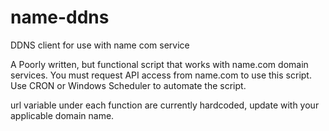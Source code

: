# name-ddns
DDNS client for use with name com service

A Poorly written, but functional script that works with name.com domain services. You must request API access from name.com to use this script.
Use CRON or Windows Scheduler to automate the script.

url variable under each function are currently hardcoded, update with your applicable domain name.
